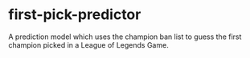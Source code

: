 # first-pick-predictor
A prediction model which uses the champion ban list to guess the first champion picked in a League of Legends Game.
